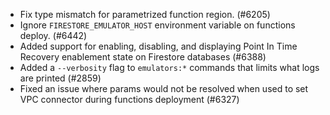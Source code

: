 - Fix type mismatch for parametrized function region. (#6205)
- Ignore `FIRESTORE_EMULATOR_HOST` environment variable on functions deploy. (#6442)
- Added support for enabling, disabling, and displaying Point In Time Recovery enablement state on Firestore databases (#6388)
- Added a `--verbosity` flag to `emulators:*` commands that limits what logs are printed (#2859)
- Fixed an issue where params would not be resolved when used to set VPC connector during functions deployment (#6327)
